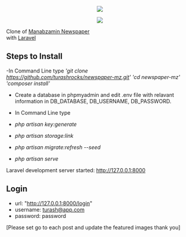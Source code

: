 <p align="center"><img src="https://www.mzamin.com/asset/images/logos.png"></p>
<p align="center"><img src="https://laravel.com/assets/img/components/logo-laravel.svg"></p>

<p>
Clone of  <a href="https://www.mzamin.com/">Manabzamin Newspaper</a><br/>
with <a href="https://laravel.com/">Laravel</a>
</p>

## Steps to Install

-In Command Line type
*'git clone https://github.com/turashrocks/newspaper-mz.git'*
*'cd newspaper-mz'*
*'composer install'*

- Create a database in phpmyadmin and edit .env file with relavant information in DB_DATABASE, DB_USERNAME, DB_PASSWORD.

- In Command Line type
- *php artisan key:generate*
- *php artisan storage:link*
- *php artisan migrate:refresh --seed*
- *php artisan serve*

Laravel development server started: <http://127.0.0.1:8000>

## Login 

- url: "http://127.0.0.1:8000/login"
- username: turash@app.com
- password: password

[Please set go to each post and update the featured images thank you]


